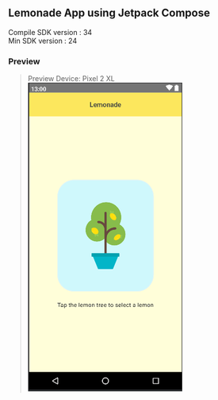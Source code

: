 ## Lemonade App using Jetpack Compose
<p>Compile SDK version : 34 <br>
Min SDK version : 24 </p>

### Preview
> Preview Device: Pixel 2 XL
![Lemonade App Preview!](/image/lemonade-preview.png "Lemonade App Preview")

